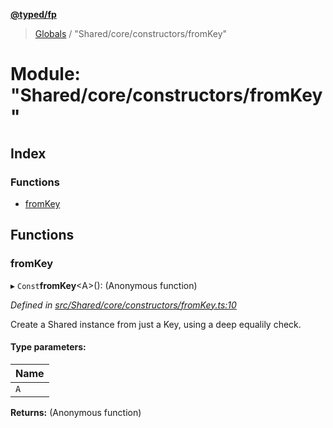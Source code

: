**[@typed/fp](../README.md)**

> [Globals](../globals.md) / "Shared/core/constructors/fromKey"

# Module: "Shared/core/constructors/fromKey"

## Index

### Functions

* [fromKey](_shared_core_constructors_fromkey_.md#fromkey)

## Functions

### fromKey

▸ `Const`**fromKey**\<A>(): (Anonymous function)

*Defined in [src/Shared/core/constructors/fromKey.ts:10](https://github.com/TylorS/typed-fp/blob/8639976/src/Shared/core/constructors/fromKey.ts#L10)*

Create a Shared instance from just a Key, using a deep equalily check.

#### Type parameters:

Name |
------ |
`A` |

**Returns:** (Anonymous function)
